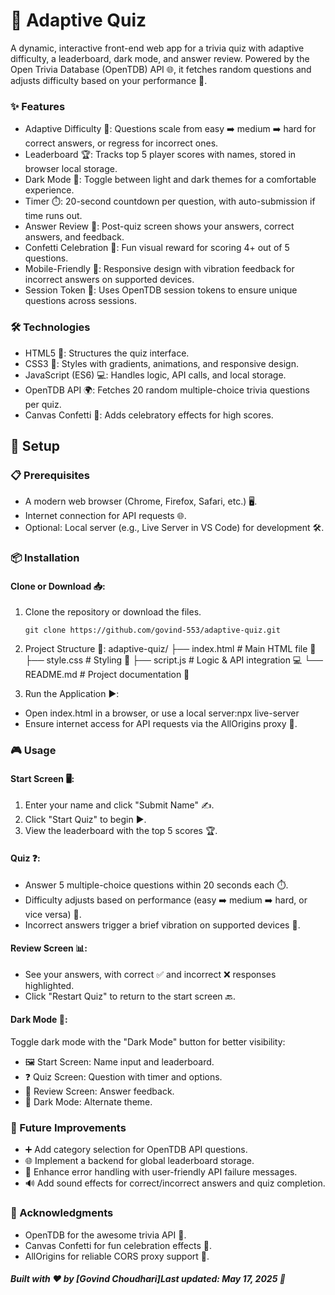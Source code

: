 # 🎯 Adaptive Quiz
A dynamic, interactive front-end web app for a trivia quiz with adaptive difficulty, a leaderboard, 
dark mode, and answer review. Powered by the Open Trivia Database (OpenTDB) API 🌐, it fetches 
random questions and adjusts difficulty based on your performance 🚀.

### ✨ Features

* Adaptive Difficulty 🧠: Questions scale from easy ➡️ medium ➡️ hard for correct answers, or regress for incorrect ones.
* Leaderboard 🏆: Tracks top 5 player scores with names, stored in browser local storage.
* Dark Mode 🌙: Toggle between light and dark themes for a comfortable experience.
* Timer ⏱️: 20-second countdown per question, with auto-submission if time runs out.
* Answer Review 📝: Post-quiz screen shows your answers, correct answers, and feedback.
* Confetti Celebration 🎉: Fun visual reward for scoring 4+ out of 5 questions.
* Mobile-Friendly 📱: Responsive design with vibration feedback for incorrect answers on supported devices.
* Session Token 🔑: Uses OpenTDB session tokens to ensure unique questions across sessions.

### 🛠️ Technologies

* HTML5 📄: Structures the quiz interface.
* CSS3 🎨: Styles with gradients, animations, and responsive design.
* JavaScript (ES6) 💻: Handles logic, API calls, and local storage.
* OpenTDB API 🌍: Fetches 20 random multiple-choice trivia questions per quiz.
* Canvas Confetti 🎊: Adds celebratory effects for high scores.

## 🚀 Setup

### 📋 Prerequisites

* A modern web browser (Chrome, Firefox, Safari, etc.) 🖥️.
* Internet connection for API requests 🌐.
* Optional: Local server (e.g., Live Server in VS Code) for development 🛠️.

### 📦 Installation

#### Clone or Download 📥:

1. Clone the repository or download the files.

       git clone https://github.com/govind-553/adaptive-quiz.git


2. Project Structure 📂:
       adaptive-quiz/
       ├── index.html        # Main HTML file 📄
       ├── style.css         # Styling 🎨
       ├── script.js         # Logic & API integration 💻
       └── README.md         # Project documentation 📖


3. Run the Application ▶️:

* Open index.html in a browser, or use a local server:npx live-server
* Ensure internet access for API requests via the AllOrigins proxy 🔗.

### 🎮 Usage

#### Start Screen 🖥️:

1. Enter your name and click "Submit Name" ✍️.
2. Click "Start Quiz" to begin ▶️.
3. View the leaderboard with the top 5 scores 🏆.


#### Quiz ❓:

* Answer 5 multiple-choice questions within 20 seconds each ⏱️.
* Difficulty adjusts based on performance (easy ➡️ medium ➡️ hard, or vice versa) 🔄.
* Incorrect answers trigger a brief vibration on supported devices 📳.


#### Review Screen 📊:

* See your answers, with correct ✅ and incorrect ❌ responses highlighted.
* Click "Restart Quiz" to return to the start screen 🔙.


#### Dark Mode 🌙:

Toggle dark mode with the "Dark Mode" button for better visibility: 
  * 🖼️ Start Screen: Name input and leaderboard.
  * ❓ Quiz Screen: Question with timer and options.
  * 📝 Review Screen: Answer feedback.
  * 🌙 Dark Mode: Alternate theme.

### 🔮 Future Improvements

* ➕ Add category selection for OpenTDB API questions.
* 🌐 Implement a backend for global leaderboard storage.
* 🚨 Enhance error handling with user-friendly API failure messages.
* 🔊 Add sound effects for correct/incorrect answers and quiz completion.

### 🙌 Acknowledgments

* OpenTDB for the awesome trivia API 🌟.
* Canvas Confetti for fun celebration effects 🎉.
* AllOrigins for reliable CORS proxy support 🔗.


##### Built with ❤️ by [Govind Choudhari]Last updated: May 17, 2025 📅
